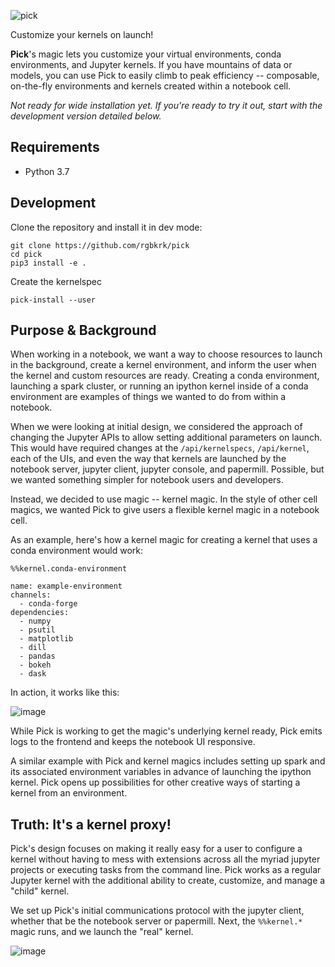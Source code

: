 ![pick](https://user-images.githubusercontent.com/836375/80047181-94e7df80-84c1-11ea-9fea-f2d8f0fc0258.png)

Customize your kernels on launch!

**Pick**'s magic lets you customize your virtual environments, conda environments, and Jupyter kernels. If you have mountains of data or models, you can use Pick to easily climb to peak efficiency -- composable, on-the-fly environments and kernels created within a notebook cell.

_Not ready for wide installation yet. If you're ready to try it out, start with the development version detailed below._

## Requirements

- Python 3.7

## Development

Clone the repository and install it in dev mode:

```
git clone https://github.com/rgbkrk/pick
cd pick
pip3 install -e .
```

Create the kernelspec

```
pick-install --user
```

## Purpose & Background

When working in a notebook, we want a way to choose resources to launch in the background, create a kernel environment, and inform the user when the kernel and custom resources are ready. Creating a conda environment, launching a spark cluster, or running an ipython kernel inside of a conda environment are examples of things we wanted to do from within a notebook.

When we were looking at initial design, we considered the approach of changing the Jupyter APIs to allow setting additional parameters on launch. This would have required changes at the `/api/kernelspecs`, `/api/kernel`, each of the UIs, and even the way that kernels are launched by the notebook server, jupyter client, jupyter console, and papermill. Possible, but we wanted something simpler for notebook users and developers.

Instead, we decided to use magic -- kernel magic. In the style of other cell magics, we wanted Pick to give users a flexible kernel magic in a notebook cell.

As an example, here's how a kernel magic for creating a kernel that uses a conda environment would work:

```
%%kernel.conda-environment

name: example-environment
channels:
  - conda-forge
dependencies:
  - numpy
  - psutil
  - matplotlib
  - dill
  - pandas
  - bokeh
  - dask
```

In action, it works like this:

![image](https://user-images.githubusercontent.com/836375/80048778-0164dd80-84c6-11ea-8d6c-a90ec45aefcc.png)

While Pick is working to get the magic's underlying kernel ready, Pick emits logs to the frontend and keeps the notebook UI responsive.

A similar example with Pick and kernel magics includes setting up spark and its associated environment variables in advance of launching the ipython kernel. Pick opens up possibilities for other creative ways of starting a kernel from an environment.

## Truth: It's a kernel proxy!

Pick's design focuses on making it really easy for a user to configure a kernel without having to mess with extensions across all the myriad jupyter projects or executing tasks from the command line. Pick works as a regular Jupyter kernel with the additional ability to create, customize, and manage a "child" kernel.

We set up Pick's initial communications protocol with the jupyter client, whether that be the notebook server or papermill. Next, the `%%kernel.*` magic runs, and we launch the "real" kernel.

![image](https://user-images.githubusercontent.com/836375/80049663-5b66a280-84c8-11ea-8b21-b1be6481b053.png)
